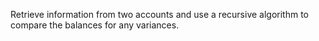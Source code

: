 Retrieve information from two accounts and use a recursive algorithm to compare the balances for any variances.
